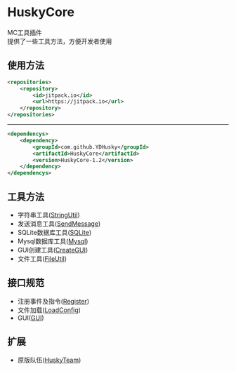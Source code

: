 # HuskyCore  

MC工具插件  
提供了一些工具方法，方便开发者使用

## 使用方法  
```xml
<repositories>
    <repository>
        <id>jitpack.io</id>
        <url>https://jitpack.io</url>
    </repository>
</repositories>
```
---
```xml
<dependencys>
    <dependency>
        <groupId>com.github.YDHusky</groupId>
        <artifactId>HuskyCore</artifactId>
        <version>HuskyCore-1.2</version>
    </dependency>
</dependencys>
```

## 工具方法
- 字符串工具([StringUtil](src/main/java/org/siberianhusky/huskycore/utils/StringUtils.java))
- 发送消息工具([SendMessage](src/main/java/org/siberianhusky/huskycore/utils/SendMessage.java))
- SQLite数据库工具([SQLite](src/main/java/org/siberianhusky/huskycore/utils/sqlite/SqliteHelper.java))
- Mysql数据库工具([Mysql](src/main/java/org/siberianhusky/huskycore/utils/mysql/SqlHelper.java))
- GUI创建工具([CreateGUI](src/main/java/org/siberianhusky/huskycore/utils/gui/CreateGUI.java))
- 文件工具([FileUtil](src/main/java/org/siberianhusky/huskycore/utils/file/CreateFile.java))
## 接口规范
- 注册事件及指令([Register](src/main/java/org/siberianhusky/huskycore/api/Register.java))
- 文件加载([LoadConfig](src/main/java/org/siberianhusky/huskycore/api/LoadConfig.java))
- GUI([GUI](src/main/java/org/siberianhusky/huskycore/api/GUI.java))
## 扩展
- 原版队伍([HuskyTeam](src/main/java/org/siberianhusky/huskycore/team/HuskyTeam.java))